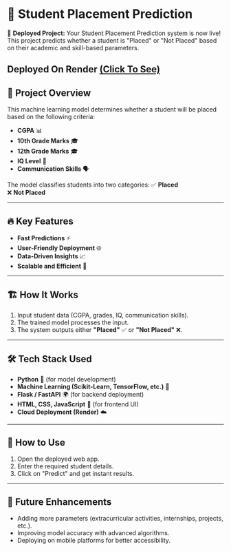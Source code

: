 # 📌 Student Placement Prediction

🚀 **Deployed Project:** Your Student Placement Prediction system is now live! This project predicts whether a student is "Placed" or "Not Placed" based on their academic and skill-based parameters.

**Deployed On Render [(Click To See)](https://render-deploy-basics-2.onrender.com)**
---

## 🎯 **Project Overview**
This machine learning model determines whether a student will be placed based on the following criteria:

- **CGPA** 📊
- **10th Grade Marks** 🎓
- **12th Grade Marks** 🎓
- **IQ Level** 🧠
- **Communication Skills** 🗣️

The model classifies students into two categories:
✅ **Placed**  
❌ **Not Placed**

---

## 🔥 **Key Features**
- **Fast Predictions** ⚡
- **User-Friendly Deployment** 🌐
- **Data-Driven Insights** 📈
- **Scalable and Efficient** 🚀

---

## 🏗️ **How It Works**
1. Input student data (CGPA, grades, IQ, communication skills).
2. The trained model processes the input.
3. The system outputs either **"Placed"** ✅ or **"Not Placed"** ❌.

---

## 🛠️ **Tech Stack Used**
- **Python** 🐍 (for model development)
- **Machine Learning (Scikit-Learn, TensorFlow, etc.)** 🤖
- **Flask / FastAPI** 🌍 (for backend deployment)
- **HTML, CSS, JavaScript** 🎨 (for frontend UI)
- **Cloud Deployment (Render)** ☁️

---

## 🚀 **How to Use**
1. Open the deployed web app.
2. Enter the required student details.
3. Click on "Predict" and get instant results.

---

## 📢 **Future Enhancements**
- Adding more parameters (extracurricular activities, internships, projects, etc.).
- Improving model accuracy with advanced algorithms.
- Deploying on mobile platforms for better accessibility.
